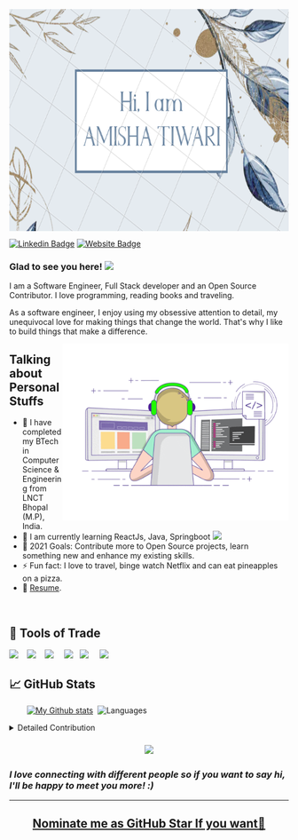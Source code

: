 <img align="center" alt="GIF" src="https://github.com/amisha26/amisha26/blob/master/amisha.png?raw=true" width="900" height="400" />

<!-- ### Hi there, I'm <a href="https://amishatiwari.netlify.app" target="_blank">Amisha Tiwari</a> <img src="https://media.giphy.com/media/hvRJCLFzcasrR4ia7z/giphy.gif" width="25px"> -->

[![Linkedin Badge](https://img.shields.io/badge/-LinkedIn-0e76a8?style=flat-square&logo=Linkedin&logoColor=white)](https://www.linkedin.com/in/amisha-tiwari-50838b182/)
[![Website Badge](https://img.shields.io/badge/Website-3b5998?style=flat-square&logo=google-chrome&logoColor=white)](https://amishatiwari.netlify.app)

### Glad to see you here! <img src="https://media.giphy.com/media/hvRJCLFzcasrR4ia7z/giphy.gif" width="25px">

I am a Software Engineer, Full Stack developer and an Open Source Contributor. I love programming, reading books and traveling.

As a software engineer, I enjoy using my obsessive attention to detail, my unequivocal love for making things that change the world. That's why I like to build things that make a difference.

<img align="right" alt="GIF" src="https://github.com/amisha26/amisha26/blob/master/self.gif?raw=true" width="408" height="318" />

## Talking about Personal Stuffs

- 🔭 I have completed my BTech in Computer Science & Engineering from LNCT Bhopal (M.P), India.
- 🌱 I am currently learning ReactJs, Java, Springboot <img src="https://media.giphy.com/media/WUlplcMpOCEmTGBtBW/giphy.gif" width="30">
- 🥅 2021 Goals: Contribute more to Open Source projects, learn something new and enhance my existing skills.
- ⚡ Fun fact: I love to travel, binge watch Netflix and can eat pineapples on a pizza.
- 📝 [Resume](https://amishatiwari.netlify.app/static/media/at.b7b110aa.pdf).

<br/>

## 🔭 Tools of Trade

<img src="https://img.shields.io/badge/python%20-%2343853D.svg?&style=for-the-badge&logo=python&logoColor=white" />&nbsp;&nbsp;&nbsp;
<img src="https://img.shields.io/badge/react%20-%2300D9FF.svg?&style=for-the-badge&logo=react&logoColor=white" />&nbsp;&nbsp;&nbsp;
<img src="https://img.shields.io/badge/java-%23D14836.svg?&style=for-the-badge&logo=java&logoColor=white" /></a>&nbsp;&nbsp;&nbsp;&nbsp;
<img src="https://img.shields.io/badge/spring-boot%20-%231572B6.svg?&style=for-the-badge&logo=spring-boot&logoColor=white" />&nbsp;&nbsp;
<img src="https://img.shields.io/badge/netlify-%231DA1F2.svg?&style=for-the-badge&logo=netlify&logoColor=white" /></a>&nbsp;&nbsp;&nbsp;&nbsp;
<img src="https://img.shields.io/badge/mysql-%2312100E.svg?&style=for-the-badge&logo=mysql&logoColor=white" /></a>&nbsp;&nbsp;&nbsp;


<!-- ![](https://img.shields.io/badge/Redux-informational?style=flat&logo=Redux&logoColor=white&color=4AB197)
![](https://img.shields.io/badge/JavaScript-informational?style=flat&logo=JavaScript&logoColor=white&color=4AB197)
![](https://img.shields.io/badge/MongoDB-informational?style=flat&logo=MongoDB&logoColor=white&color=4AB197)
![](https://img.shields.io/badge/CSS-informational?style=flat&logo=css3&logoColor=white&color=4AB197)
![](https://img.shields.io/badge/NPM-informational?style=flat&logo=npm&logoColor=white&color=4AB197)
![](https://img.shields.io/badge/Postman-informational?style=flat&logo=Postman&logoColor=white&color=4AB197)
![](https://img.shields.io/badge/GitHub-informational?style=flat&logo=GitHub&logoColor=white&color=4AB197)
![](https://img.shields.io/badge/GitLab-informational?style=flat&logo=GitLab&logoColor=white&color=4AB197)
![](https://img.shields.io/badge/Bitbucket-informational?style=flat&logo=Bitbucket&logoColor=white&color=4AB197)
![](https://img.shields.io/badge/Heroku-informational?style=flat&logo=Heroku&logoColor=white&color=4AB197) -->

<!-- [![My Github stats](https://github-readme-stats.vercel.app/api?username=amisha26&show_icons=true&&cache_seconds=86400&theme=radical)](https://github.com/amisha26/github-readme-stats) -->


## &#x1f4c8; GitHub Stats

<span> &nbsp; &nbsp; &nbsp; &nbsp; </span>
[![My Github stats](https://github-readme-stats.vercel.app/api?username=amisha26&show_icons=true&line_height=27&count_private=true&title_color=ffffff&text_color=c9cacc&icon_color=4AB097&bg_color=1A2B34)](https://github.com/amisha26/github-readme-stats)<span>&nbsp; </span>
![Languages](https://github-readme-stats.vercel.app/api/top-langs/?username=amisha26&show_icons=true&&title_color=ffffff&text_color=c9cacc&icon_color=4AB097&bg_color=1A2B34&hide=["contribs","prs"]&cache_seconds=86400)

<details>
<summary>Detailed Contribution</summary>
<br>   
<span>&nbsp;

![GitHub Streak](https://github-readme-streak-stats.herokuapp.com/?user=amisha26&theme=tokyonight&count_private=true)

![GitHub Activity Graph](https://activity-graph.herokuapp.com/graph?username=amisha26&theme=github&count_private=true)

</details>

<h3 align="center"><img  src="https://media.giphy.com/media/LnQjpWaON8nhr21vNW/giphy.gif" width="40">
  </h3>
 <h3><em><b>I love connecting with different people</b> so if you want to say <b>hi, I'll be happy to meet you more!</b> :)</em></h3>

<hr>
<h2 align="center">
<a href="https://stars.github.com/">Nominate me as GitHub Star If you want🌟</a>
</h2>

<!-- <h2  align="center">💻 Check Out My Repos ⬇️ </h2> -->

[linkedin]: https://www.linkedin.com/in/amisha-tiwari-50838b182/
